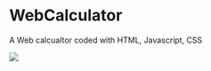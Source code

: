 # WebCalculator
A Web calcualtor coded with HTML, Javascript, CSS

<img src="https://raw.githubusercontent.com/dani251/WebCalculator/master/img/light_theme.png">


